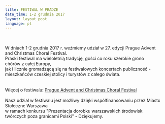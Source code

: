 ```yaml
---
title: FESTIWAL W PRADZE
date_time: 1-2 grudnia 2017
layout: layout_post
language: pl
---
```

<br>
<br>
W dniach 1-2 grudnia 2017 r. weźmiemy udział w 27. edycji Prague Advent and Christmas Choral Festival. <br>
Praski festiwal ma wieloletnią tradycję, gości co roku szerokie grono chórów z całej Europy, <br>
jak i licznie gromadzącą się na festiwalowych koncertach publiczność - mieszkańców czeskiej stolicy i turystów z całego świata. <br>
<br>
<br>
Więcej o festiwalu:
<a href="https://www.facebook.com/AdventChoralCompetitionPrague/?fref=mentions">Prague Advent and Christmas Choral Festival</a>
<br>
<br>
Nasz udział w festiwalu jest możliwy dzięki współfinansowaniu przez Miasto Stołeczne Warszawa <br>
w ramach konkursu "Prezentacja dorobku warszawskich środowisk twórczych poza granicami Polski" - Dziękujemy.
<br>


